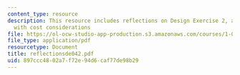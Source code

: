 ```yaml
---
content_type: resource
description: This resource includes reflections on Design Exercise 2, a truss design
  with cost considerations
file: https://ol-ocw-studio-app-production.s3.amazonaws.com/courses/1-050-solid-mechanics-fall-2004/897ccc4802a7f72e94d6caf77de98b29_reflectionsde042.pdf
file_type: application/pdf
resourcetype: Document
title: reflectionsde042.pdf
uid: 897ccc48-02a7-f72e-94d6-caf77de98b29
---
```

